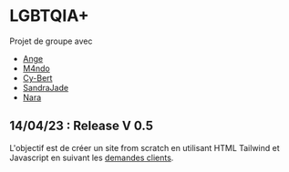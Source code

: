 # LGBTQIA+
Projet de groupe avec  
* [Ange](https://github.com/Ange0608)
* [M4ndo](https://github.com/m4ndodev)
* [Cy-Bert](https://github.com/Cy-Bert)
* [SandraJade](https://github.com/sandrajade)
* [Nara](https://github.com/Nara64)

## 14/04/23 : Release V 0.5

L'objectif est de créer un site from scratch en utilisant HTML Tailwind et Javascript en suivant les [demandes clients](https://vinvui.notion.site/PROJET-AGENCE-dbd572c0b1874b8fa93fa3f5c1b00e5f).


